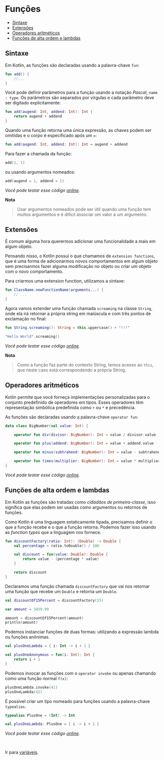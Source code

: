 # Funções

* [Sintaxe](#sintaxe)
* [Extensões](#extensions)
* [Operadores aritméticos](#arithmetic-operators)
* [Funções de alta ordem e lambdas](#high-order-functions-and-lambdas)

<div id='sintaxe'></div>

## Sintaxe

Em Kotlin, as funções são declaradas usando a palavra-chave `fun`:

```kotlin
fun add() {
    //...
}
```

Você pode definir parâmetros para a função usando a notação _Pascal_, `name : type`. Os parâmetros são separados
por vírgulas e cada parâmetro deve ser digitado explicitamente:

```kotlin
fun add(augend: Int, addend: Int): Int {
    return augend + addend
}
```

Quando uma função retorna uma única expressão, as chaves podem ser omitidas e o corpo é especificado após um `=`:

```kotlin
fun add(augend: Int, addend: Int): Int = augend + addend
```

Para fazer a chamada da função:

```kotlin
add(1, 1)
```

ou usando argumentos nomeados:

```kotlin
add(augend = 1, addend = 1)
```

_Você pode testar esse código [online](https://pl.kotl.in/fuB8CNime)._

**Nota**
> Usar argumentos nomeados pode ser útil quando uma função tem muitos argumentos e é difícil associar um valor a um
> argumento.

<div id='extensions'></div>

## Extensões

É comum alguma hora querermos adicionar uma funcionalidade a mais em algum objeto.

Pensando nisso, o Kotlin possui o que chamamos de `extension functions`, que é uma forma de adicionarmos novos
comportamentos em algum objeto sem precisarmos fazer alguma modificação no objeto ou criar um objeto com o
novo comportamento.

Para criarmos uma extension function, utilizamos a sintaxe:

```kotlin
fun ClassName.newFunctionName(arguments...) {
    // ...
}
```

Agora vamos extender uma função chamada `screaming` na classe `String`, onde ela irá retornar a própria string em
maiúscula e com três pontos de exclamação no final:

```kotlin
fun String.screaming(): String = this.uppercase() + "!!!"

"Hello World".screaming()
```

_Você pode testar esse código [online](https://pl.kotl.in/vJ2KMqCUv)._

**Nota**
> Como a função faz parte do contexto String, temos acesso ao `this`, que neste caso está correspondendo a própria
> String.

<div id='arithmetic-operators'></div>

## Operadores aritméticos

Kotlin permite que você forneça implementações personalizadas para o conjunto predefinido de operadores em tipos. Esses
operadores têm representação simbólica predefinida como `+` ou `*` e precedência.

As funções são declaradas usando a palavra-chave `operator fun`:

```kotlin
data class BigNumber(val value: Int) {

    operator fun div(divisor: BigNumber): Int = value / divisor.value

    operator fun plus(addend: BigNumber): Int = value + addend.value

    operator fun minus(subtrahend: BigNumber): Int = value - subtrahend.value

    operator fun times(multiplier: BigNumber): Int = value * multiplier.value
}
```

_Você pode testar esse código [online](https://pl.kotl.in/daW6QGiZg)._

<div id='high-order-functions-and-lambdas'></div>

## Funções de alta ordem e lambdas

Em Kotlin as funções são tratadas como _cidadãos de primeira-classe_, isso significa que elas podem ser usadas como
argumentos ou retornos de funções.

Como Kotlin é uma linguagem estaticamente tipada, precisamos definir o que a função recebe e o que a função retorna.
Podemos fazer isso usando as _function types_ que a linguagem nos fornece.

```kotlin
fun discountFactory(ratio: Int): (Double) -> Double {
    val percentage = ratio.toDouble() / 100

    val discount = fun(value: Double): Double {
        return value - (percentage * value)
    }

    return discount
}
```

Declaramos uma função chamada `discountFactory` que vai nos retornar uma função que recebe um `Double` e
retorna um `Double`.

```kotlin
val discountOf15Percent = discountFactory(15)

var amount = 3459.99

amount = discountOf15Percent(amount)
println(amount)
```

Podemos instanciar funções de duas formas: utilizando a expressão lambda ou funções anônimas.

```kotlin
val plusOneLambda = { i: Int -> i + 1 }

val plusOneAnonymous = fun(i: Int): Int {
    return i + 1
}
```

Podemos invocar as funções com o `operator invoke` ou apenas chamando como uma função normal `f(x)`:

```kotlin
plusOneLambda.invoke(41)
plusOneLambda(42)
```

É possível criar um tipo nomeado para funções usando a palavra-chave `typealias`.

```kotlin
typealias PlusOne = (Int) -> Int

val plusOneLambda: PlusOne = { i -> i + 1 }
```

_Você pode testar esse código [online](https://pl.kotl.in/RgfsQ2IUe)._

<br>

Ir para [variáveis](VARIABLES.md).
